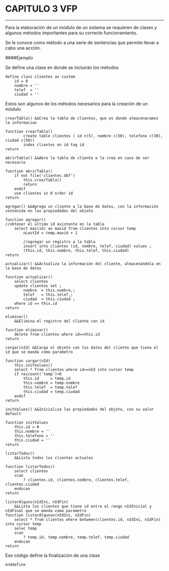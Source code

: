 # CAPITULO 3 VFP
----------

Para la elaboración de un módulo de un sistema se requieren de clases y algunos métodos importantes para su correcto funcionamiento.

Se le conoce como método a una serie de sentencias que permite llevar a cabo una acción. 

####Ejemplo

Se define una clase en donde se incluirán los métodos
```vfp 
define class clientes as custom
	id = 0
	nombre = ''
	telef  = ''
	ciudad = ''
```
Estos son algunos de los métodos necesarios para la creación de un módulo
```vfp
crearTabla() &&Crea la tabla de clientes, que es donde almacenaramos la informacion
	
function crearTabla()
		create table clientes ( id n(5), nombre c(50), telefono c(30), ciudad c(50))
		index clientes on id tag id
return
```

```vfp
abrirTabla() &&Abre la tabla de cliente o la crea en caso de ser necesario
	
function abrirTabla()
	if not file('clientes.dbf')
		this.crearTabla()
		return
	endif
	use clientes in 0 order id
return
```

```vfp
agregar() &&Agrega un cliente a la base de datos, con la información contenida en las propiedades del objeto

function agregar()
//obtener el ultimo id existente en la tabla
	select max(id) as maxid from clientes into cursor temp
		nLastId = temp.maxid + 1
		
		//agregar un registro a la tabla
		insert into clientes (id, nombre, telef, ciudad) values ;
		(this.id, this.nombre, this.telef, this.ciudad)
return
```

```vfp
actualizar() &&Actualiza la información del cliente, almacenándola en la base de datos
	
function actualizar()
	select clientes
	update clientes set ;
		nombre	= this.nombre,;
		telef	= this.telef,;
		ciudad	= this.ciudad ;
	where id == this.id
return
``` 

```vfp 
eliminar()
	&&Elimina el registro del cliente con id
		
function eliminar()
	delete from clientes where id==this.id
return
```

```vfp
cargar(nId) &&Carga el objeto con los datos del cliente que tiene el id que se manda como parametro
	
function cargar(nId)
	this.initValues()
	select * from clientes where id==nId into cursor temp
	if reccount('temp')>0
		this.id		= temp.id
		this.nombre	= temp.nombre
		this.telef	= temp.telef
		this.ciudad = temp.ciudad
	endif
return
```

```vfp
initValues() &&Inicializa las propiedades del objeto, con su valor default

function initValues
	this.id = 0
	this.nombre = ''
	this.telefono = ''
	this.ciudad = ''
return
```

```vfp
listarTodos()
	&&Lista todos los clientes actuales
	
function listarTodos()
	select clientes
	scan
		? clientes.id, clientes.nombre, clientes.telef, clientes.ciudad
	endscan
return
```
```vfp 
listarAlguns(nIdIni, nIdFin)
	&&Lista los clientes que tiene id entre el rango nIdInicial y nIdFinal que se manda como parametro	
function listarAlgunos(nIdIni, nIdFin)
	select * from clientes where between(clientes.id, nIdIni, nIdFin) into cursor temp
	selec temp
	scan
		? temp.id, temp.nombre, temp.telef, temp.ciudad
	endscan
return
```
Ese código define la finalización de una clase
```vfp
enddefine

```